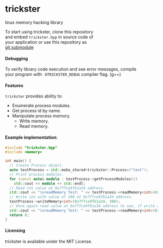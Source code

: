 # trickster
linux memory hacking library

To start using trickster, clone this repository  
and embed `trickster.hpp` in source code of  
your application or use this repository as  
[git submodule](https://git-scm.com/book/en/v2/Git-Tools-Submodules)

#### Debugging
To verify library code execution and see error messages, compile  
your program with `-DTRICKSTER_DEBUG` compiler flag. (g++)

#### Features

`trickster` provides ability to:
- Enumerate process modules.
- Get process id by name.
- Manipulate process memory.
    - Write memory.
    - Read memory.

#### Example implementation:
```cpp
#include "trickster.hpp"
#include <memory>

int main() {
  // Create Process object.
  auto testProcess = std::make_shared<trickster::Process>("test");
  // Print process modules.
  for (const auto& module : testProcess->getProcessModules())
    std::cout << module << std::endl;
  // Read int value at 0x7ffce9fb1a34 address.
  std::cout << "\nreadMemory Test: " << testProcess->readMemory<int>(0x7ffce9fb1a34).value() << std::endl;
  // Write int with value of 300 at 0x7ffce9fb1a34 address.
  testProcess->writeMemory<int>(0x7ffce9fb1a34, 300);
  // Once again read value at 0x7ffce9fb1a34 address to see, if write above succeed.
  std::cout << "\nreadMemory Test: " << testProcess->readMemory<int>(0x7ffce9fb1a34).value() << std::endl;
  return 0;
}

```
#### Licensing
trickster is available under the MIT License.

